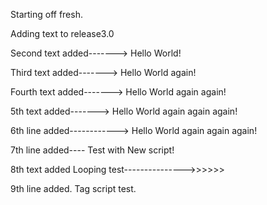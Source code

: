 Starting off fresh. 


Adding text to release3.0

Second text added-------> Hello World!

Third text added-------> Hello World again!

Fourth text added-------> Hello World again again!

5th text added-------> Hello World again again again!

6th line added------------> Hello World again again again!

7th line added---- Test with New script!

8th text added Looping test--------------->>>>>>

9th line added. Tag script test.
